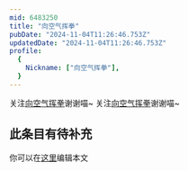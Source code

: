 ```yaml
---
mid: 6483250
title: "向空气挥拳"
pubDate: "2024-11-04T11:26:46.753Z"
updatedDate: "2024-11-04T11:26:46.753Z"
profile:
  {
    Nickname: ["向空气挥拳"],
  }
---
```


关注[向空气挥拳](https://space.bilibili.com/6483250)谢谢喵~ 关注[向空气挥拳](https://space.bilibili.com/6483250)谢谢喵~

## 此条目有待补充
你可以在[这里](https://github.com/Yuhanawa/VTuber.ICU/edit/master/src/content/v/向空气挥拳/index.md)编辑本文
